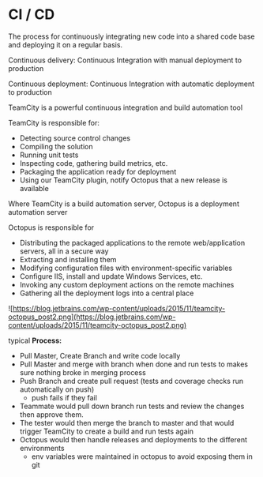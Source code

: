 # CI / CD

The process for continuously integrating new code into a shared code base and deploying it on a regular basis.

Continuous delivery: Continuous Integration with manual deployment to production

Continuous deployment: Continuous Integration with automatic deployment to production

TeamCity is a powerful continuous integration and build automation tool

TeamCity is responsible for:

- Detecting source control changes
- Compiling the solution
- Running unit tests
- Inspecting code, gathering build metrics, etc.
- Packaging the application ready for deployment
- Using our TeamCity plugin, notify Octopus that a new release is available

Where TeamCity is a build automation server, Octopus is a deployment automation server

Octopus is responsible for

- Distributing the packaged applications to the remote web/application servers, all in a secure way
- Extracting and installing them
- Modifying configuration files with environment-specific variables
- Configure IIS, install and update Windows Services, etc.
- Invoking any custom deployment actions on the remote machines
- Gathering all the deployment logs into a central place

![https://blog.jetbrains.com/wp-content/uploads/2015/11/teamcity-octopus_post2.png](https://blog.jetbrains.com/wp-content/uploads/2015/11/teamcity-octopus_post2.png)

typical **Process:**

- Pull Master, Create Branch and write code locally
- Pull Master and merge with branch when done and run tests to makes sure nothing broke in merging process
- Push Branch and create pull request (tests and coverage checks run automatically on push)
    - push fails if they fail
- Teammate would pull down branch run tests and review the changes then approve them.
- The tester would then merge the branch to master and that would trigger TeamCity to create a build and run tests again
- Octopus would then handle releases and deployments to the different environments
    - env variables were maintained in octopus to avoid exposing them in git